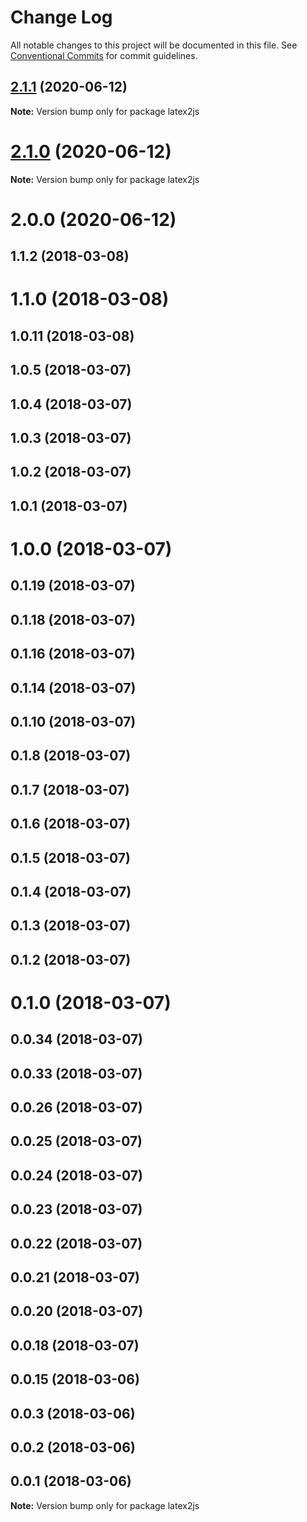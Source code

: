 # Change Log

All notable changes to this project will be documented in this file.
See [Conventional Commits](https://conventionalcommits.org) for commit guidelines.

## [2.1.1](https://github.com/pyramation/latex2js/compare/latex2js@2.1.0...latex2js@2.1.1) (2020-06-12)

**Note:** Version bump only for package latex2js





# [2.1.0](https://github.com/pyramation/latex2js/compare/latex2js@2.0.0...latex2js@2.1.0) (2020-06-12)

**Note:** Version bump only for package latex2js





# 2.0.0 (2020-06-12)



## 1.1.2 (2018-03-08)



# 1.1.0 (2018-03-08)



## 1.0.11 (2018-03-08)



## 1.0.5 (2018-03-07)



## 1.0.4 (2018-03-07)



## 1.0.3 (2018-03-07)



## 1.0.2 (2018-03-07)



## 1.0.1 (2018-03-07)



# 1.0.0 (2018-03-07)



## 0.1.19 (2018-03-07)



## 0.1.18 (2018-03-07)



## 0.1.16 (2018-03-07)



## 0.1.14 (2018-03-07)



## 0.1.10 (2018-03-07)



## 0.1.8 (2018-03-07)



## 0.1.7 (2018-03-07)



## 0.1.6 (2018-03-07)



## 0.1.5 (2018-03-07)



## 0.1.4 (2018-03-07)



## 0.1.3 (2018-03-07)



## 0.1.2 (2018-03-07)



# 0.1.0 (2018-03-07)



## 0.0.34 (2018-03-07)



## 0.0.33 (2018-03-07)



## 0.0.26 (2018-03-07)



## 0.0.25 (2018-03-07)



## 0.0.24 (2018-03-07)



## 0.0.23 (2018-03-07)



## 0.0.22 (2018-03-07)



## 0.0.21 (2018-03-07)



## 0.0.20 (2018-03-07)



## 0.0.18 (2018-03-07)



## 0.0.15 (2018-03-06)



## 0.0.3 (2018-03-06)



## 0.0.2 (2018-03-06)



## 0.0.1 (2018-03-06)

**Note:** Version bump only for package latex2js
